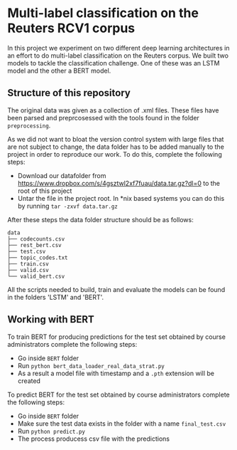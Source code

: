 # Multi-label classification on the Reuters RCV1 corpus

In this project we experiment on two different deep learning architectures in an effort to do multi-label classification on the Reuters corpus. We built two models to tackle the classification challenge. One of these was an LSTM model and the other a BERT model.

## Structure of this repository

The original data was given as a collection of .xml files. These files have been parsed and preprcosessed with the tools found in the folder `preprocessing`.

As we did not want to bloat the version control system with large files that are not subject to change, the data folder has to be added manually to the project in order to reproduce our work. To do this, complete the following steps:  

- Download our datafolder from https://www.dropbox.com/s/4gsztwl2xf7fuau/data.tar.gz?dl=0 to the root of this project
- Untar the file in the project root. In *nix based systems you can do this by running `tar -zxvf data.tar.gz`

After these steps the data folder structure should be as follows:

```
data
├── codecounts.csv
├── rest_bert.csv
├── test.csv
├── topic_codes.txt
├── train.csv
├── valid.csv
└── valid_bert.csv
```

All the scripts needed to build, train and evaluate the models can be found in the folders 'LSTM' and 'BERT'.

## Working with BERT

To train BERT for producing predictions for the test set obtained by course administrators complete the following steps:  
- Go inside `BERT` folder
- Run `python bert_data_loader_real_data_strat.py`
- As a result a model file with timestamp and a `.pth` extension will be created

To predict BERT for the test set obtained by course administrators complete the following steps:  
- Go inside `BERT` folder
- Make sure the test data exists in the folder with a name `final_test.csv`
- Run `python predict.py`
- The process producess csv file with the predictions